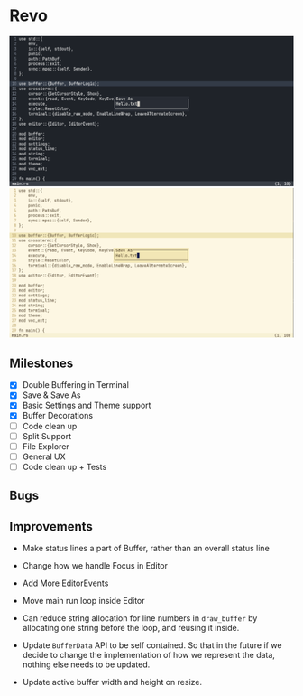 # Revo

![screenshot dark](./assets/dark_ss.png)
![screenshot light](./assets/light_ss.png)

## Milestones

- [x] Double Buffering in Terminal
- [x] Save & Save As
- [x] Basic Settings and Theme support
- [x] Buffer Decorations
- [ ] Code clean up
- [ ] Split Support
- [ ] File Explorer
- [ ] General UX
- [ ] Code clean up + Tests

## Bugs


## Improvements

- Make status lines a part of Buffer, rather than an overall status line

- Change how we handle Focus in Editor

- Add More EditorEvents

- Move main run loop inside Editor

- Can reduce string allocation for line numbers in `draw_buffer` by allocating one string
  before the loop, and reusing it inside.

- Update `BufferData` API to be self contained. So that in the future if we decide to
  change the implementation of how we represent the data, nothing else needs to be updated.

- Update active buffer width and height on resize.
